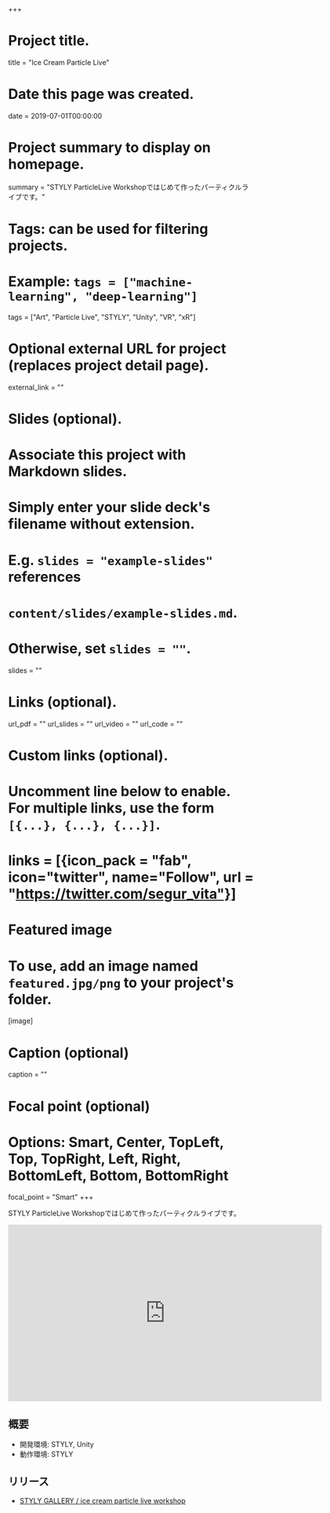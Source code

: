 +++
# Project title.
title = "Ice Cream Particle Live"

# Date this page was created.
date = 2019-07-01T00:00:00

# Project summary to display on homepage.
summary = "STYLY ParticleLive Workshopではじめて作ったパーティクルライブです。"

# Tags: can be used for filtering projects.
# Example: `tags = ["machine-learning", "deep-learning"]`
tags = ["Art", "Particle Live", "STYLY", "Unity", "VR", "xR"]

# Optional external URL for project (replaces project detail page).
external_link = ""

# Slides (optional).
#   Associate this project with Markdown slides.
#   Simply enter your slide deck's filename without extension.
#   E.g. `slides = "example-slides"` references 
#   `content/slides/example-slides.md`.
#   Otherwise, set `slides = ""`.
slides = ""

# Links (optional).
url_pdf = ""
url_slides = ""
url_video = ""
url_code = ""

# Custom links (optional).
#   Uncomment line below to enable. For multiple links, use the form `[{...}, {...}, {...}]`.
# links = [{icon_pack = "fab", icon="twitter", name="Follow", url = "https://twitter.com/segur_vita"}]

# Featured image
# To use, add an image named `featured.jpg/png` to your project's folder. 
[image]
  # Caption (optional)
  caption = ""

  # Focal point (optional)
  # Options: Smart, Center, TopLeft, Top, TopRight, Left, Right, BottomLeft, Bottom, BottomRight
  focal_point = "Smart"
+++

STYLY ParticleLive Workshopではじめて作ったパーティクルライブです。

<iframe height="360" width="640" frameborder="0" src="https://gallery.styly.cc/embed?g=2a40f37a-9b55-11e9-b34d-4783bb2170d0" allowfullscreen="allowfullscreen"></iframe>

## 概要

- 開発環境: STYLY, Unity
- 動作環境: STYLY



## リリース

- [STYLY GALLERY / ice cream particle live workshop](https://gallery.styly.cc/segur/2a40f37a-9b55-11e9-b34d-4783bb2170d0)

